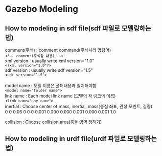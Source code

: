 Gazebo Modeling
===============
How to modeling in sdf file(sdf 파일로 모델링하는 법)
---------------------------------------------------
comment(주석) : comment command(주석처리 명령어)<br>
            ``` <!-- comment(주석할 내용) --> ``` <br>
xml version : usually write xml version="1.0"<br>
            ``` <?xml version="1.0"?> ``` <br>
sdf version : usually write sdf version="1.5"<br>
            ``` <sdf version="1.5"> ```  <br>  
model name : 모델 이름은 폴더내용과 일치해야함 <br>
            ``` <model name="folder name"> ``` <br> 
link name : Each model link name (모델의 각 링크의 이름)  <br> 
            ``` <link name="any name"> ``` <br>
inertial : Choose center of mass, inertial, mass(중심 좌표, 관성 모멘트, 질량) <br>
            <inertial> 
                <pose>0 0 0.06 0 0 0</pose>
                <inertia>
                    <ixx>0.001</ixx>
                    <ixy>0.000</ixy>
                    <ixz>0.000</ixz>
                    <iyy>0.001</iyy>
                    <iyz>0.000</iyz>
                    <izz>0.001</izz>
                </inertia>
                <mass>1.0</mass>
            </inertial>
         
collision : Choose collision area(충돌 영역 정하기)<br>






How to modeling in urdf file(urdf 파일로 모델링하는 법)
-------------------------------------------------------



